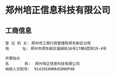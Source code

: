 # 郑州培正信息科技有限公司

## 工商信息

    登 记 机 关: 郑州市工商行政管理局郑东新区分局
    地      址: 郑州市郑东新区福禄街16号17楼4层附19-4号

    开票抬头
    名       称:  郑州培正信息科技有限公司
    纳税人识别号:  91410100MA45DN9P4B
    
